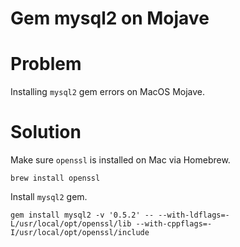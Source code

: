 # Gem mysql2 on Mojave

Problem
========================================
Installing `mysql2` gem errors on MacOS Mojave. 

Solution
========================================
Make sure `openssl` is installed on Mac via Homebrew.
```
brew install openssl
```

Install `mysql2` gem.
```
gem install mysql2 -v '0.5.2' -- --with-ldflags=-L/usr/local/opt/openssl/lib --with-cppflags=-I/usr/local/opt/openssl/include
```